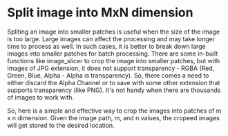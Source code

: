
# Split image into MxN dimension

Spliting an image into smaller patches is useful when the size of the image is too large. Large images can affect the processing and may take longer time to process as well. In such cases, it is better to break down large images into smaller patches for batch processing. There are some in-built functions like image_slicer to crop the image into smaller patches, but with images of JPG extension, it does not support transparency - RGBA (Red, Green, Blue, Alpha - Alpha is transparency). So, there comes a need to either discard the Alpha Channel or to save with some other extension that supports transparency (like PNG). It's not handy when there are thousands of images to work with.


So, here is a simple and effective way to crop the images into patches of m x n dimension.
Given the image path, m, and n values, the cropeed images will get stored to the desired location.
